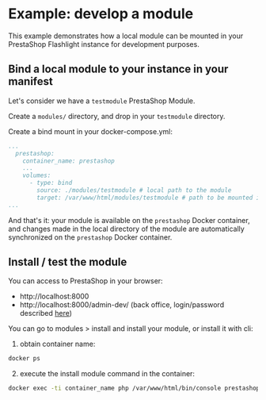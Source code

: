 # Example: develop a module

This example demonstrates how a local module can be mounted in your PrestaShop Flashlight instance for development purposes.

## Bind a local module to your instance in your manifest

Let's consider we have a `testmodule` PrestaShop Module. 

Create a `modules/` directory, and drop in your `testmodule` directory.

Create a bind mount in your docker-compose.yml:

```yaml
...
  prestashop:
    container_name: prestashop
    ...
    volumes:
      - type: bind
        source: ./modules/testmodule # local path to the module
        target: /var/www/html/modules/testmodule # path to be mounted in the container
...
```

And that's it: your module is available on the `prestashop` Docker container, and changes made in the local directory of the module are automatically synchronized on the `prestashop` Docker container. 

## Install / test the module

You can access to PrestaShop in your browser:

- http://localhost:8000
- http://localhost:8000/admin-dev/ (back office, login/password described [here](../../README.md))

You can go to modules > install and install your module, or install it with cli: 

1. obtain container name: 

```sh
docker ps
```

2. execute the install module command in the container: 

```sh
docker exec -ti container_name php /var/www/html/bin/console prestashop:module install testmodule
```